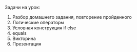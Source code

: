 Задачи на урок:

1. Разбор домашнего задания, повторение пройденного
2. Логические операторы
3. Условная конструкция if else
4. equals
5. Викторина
6. Презентация

